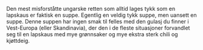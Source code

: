 Den mest misforståtte ungarske retten som alltid lages tykk som en lapskaus er faktisk en suppe. Egentlig en veldig tykk suppe, men uansett en suppe. Denne suppen har ingen smak til felles med den gulasj du finner i Vest-Europa (eller Skandinavia), der den i de fleste situasjoner forvandlet seg til en lapskaus med mye grønnsaker og mye ekstra sterk chili og kjøttdeig.